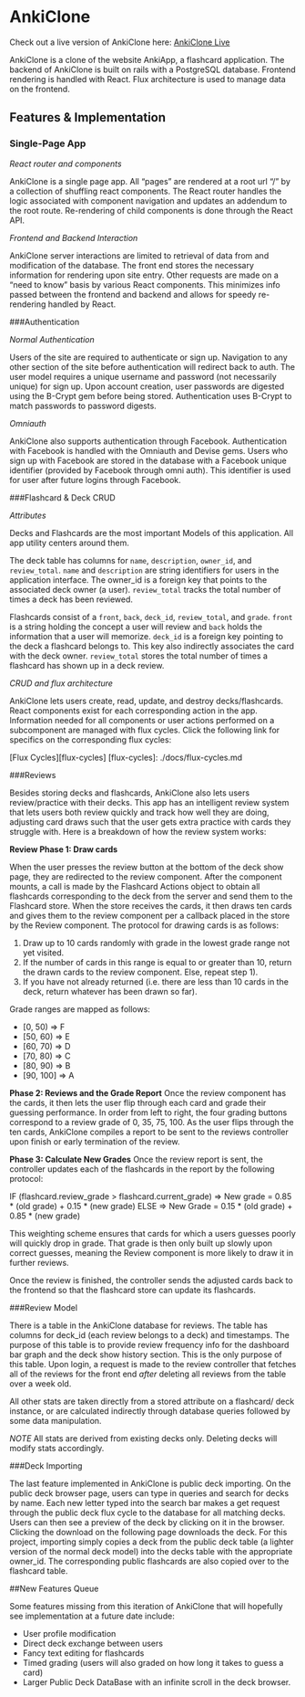 # AnkiClone

Check out a live version of AnkiClone here:
[AnkiClone Live][heroku]

[heroku]: https://anki-clone.herokuapp.com/#/auth?_k=2sv0x7

AnkiClone is a clone of the website AnkiApp, a flashcard application. The
backend of AnkiClone is built on rails with a PostgreSQL database. Frontend
rendering is handled with React. Flux architecture is used to manage data on the
frontend.

## Features & Implementation

### Single-Page App

*React router and components*

AnkiClone is a single page app. All “pages” are rendered at a root url “/” by a
collection of shuffling react components. The React router handles the logic
associated with component navigation and updates an addendum to the root route.
Re-rendering of child components is done through the React API.

*Frontend and Backend Interaction*

AnkiClone server interactions are limited to retrieval of data from and
modification of the database. The front end stores the necessary information for
rendering upon site entry. Other requests are made on a “need to know” basis by
various React components. This minimizes info passed between the frontend
and backend and allows for speedy re-rendering handled by React.

###Authentication

*Normal Authentication*

Users of the site are required to authenticate or sign up. Navigation to any
other section of the site before authentication will redirect back to auth. The
user model requires a unique username and password (not necessarily unique) for
sign up. Upon account creation, user passwords are digested using the B-Crypt
gem before being stored. Authentication uses B-Crypt to match passwords to
password digests.

*Omniauth*

AnkiClone also supports authentication through Facebook. Authentication with
Facebook is handled with the Omniauth and Devise gems. Users who sign up with
Facebook are stored in the database with a Facebook unique identifier (provided
by Facebook through omni auth). This identifier is used for user after future
logins through Facebook.

###Flashcard & Deck CRUD

*Attributes*

Decks and Flashcards are the most important Models of this application. All app
utility centers around them.

The deck table has columns for `name`, `description`, `owner_id`, and
`review_total`. `name` and `description` are string identifiers for users in the
application interface. The owner_id is a foreign key that points to the
associated deck owner (a user). `review_total` tracks the total number of times
a deck has been reviewed.

Flashcards consist of a `front`, `back`, `deck_id`, `review_total`, and `grade`.
`front` is a string holding the concept a user will review and `back` holds the
information that a user will memorize. `deck_id` is a foreign key pointing to
the deck a flashcard belongs to. This key also indirectly associates the card
with the deck owner. `review_total` stores the total number of times a flashcard
has shown up in a deck review.

*CRUD and flux architecture*

AnkiClone lets users create, read, update, and destroy decks/flashcards.
React components exist for each corresponding action in the app. Information
needed for all components or user actions performed on a subcomponent are
managed with flux cycles. Click the following link for specifics on the
corresponding flux cycles:

[Flux Cycles][flux-cycles]
[flux-cycles]: ./docs/flux-cycles.md

###Reviews

Besides storing decks and flashcards, AnkiClone also lets users review/practice
with their decks. This app has an intelligent review system that lets users both
review quickly and track how well they are doing, adjusting card draws such
that the user gets extra practice with cards they struggle with. Here is a
breakdown of how the review system works:

**Review Phase 1: Draw cards**

When the user presses the review button at the bottom of the deck show page, they
are redirected to the review component. After the component mounts, a call is
made by the Flashcard Actions object to obtain all
flashcards corresponding to the deck from the server and send them to the
Flashcard store. When the store receives the cards, it then draws ten cards and
gives them to the review component per a callback placed in the store by the
Review component. The protocol for drawing cards is as follows:

1. Draw up to 10 cards randomly with grade in the lowest grade range not yet
   visited.
2. If the number of cards in this range is equal to or greater than 10, return
   the drawn cards to the review component. Else, repeat step 1).
3. If you have not already returned (i.e. there are less than 10 cards in the
   deck, return whatever has been drawn so far).

Grade ranges are mapped as follows:

 * [0, 50)   => F
 * [50, 60)  => E
 * [60, 70)  => D
 * [70, 80)  => C
 * [80, 90)  => B
 * [90, 100] => A

**Phase 2: Reviews and the Grade Report**
Once the review component has the cards, it then lets the user flip through each
card and grade their guessing performance. In order from left to right,
the four grading buttons correspond to a review grade of 0, 35, 75, 100. As the
user flips through the ten cards, AnkiClone compiles a report to be sent to the
reviews controller upon finish or early termination of the review.

**Phase 3: Calculate New Grades**
Once the review report is sent, the controller updates each of the flashcards in
the report by the following protocol:

IF (flashcard.review_grade > flashcard.current_grade)
  => New grade = 0.85 * (old grade) + 0.15 * (new grade)
ELSE
  => New Grade = 0.15 * (old grade) + 0.85 * (new grade)

This weighting scheme ensures that cards for which a users guesses poorly will
quickly drop in grade. That grade is then only built up slowly upon correct
guesses, meaning the Review component is more likely to draw it in further
reviews.

Once the review is finished, the controller sends the adjusted cards back to the
frontend so that the flashcard store can update its flashcards.

###Review Model

There is a table in the AnkiClone database for reviews. The table has columns
for deck_id (each review belongs to a deck) and timestamps. The purpose of this
table is to provide review frequency info for the dashboard bar graph and
the deck show history section. This is the only purpose of this table. Upon
login, a request is made to the review controller that fetches all of the
reviews for the front end *after* deleting all reviews from the table over a
week old.

All other stats are taken directly from a stored attribute on a
flashcard/ deck instance, or are calculated indirectly through database
queries followed by some data manipulation.

*NOTE* All stats are derived from existing decks only. Deleting decks will
modify stats accordingly.

###Deck Importing

The last feature implemented in AnkiClone is public deck importing. On the
public deck browser page, users can type in queries and search for decks by name.
Each new letter typed into the search bar makes a get request through the public
deck flux cycle to the database for all matching decks. Users can then see a
preview of the deck by clicking on it in the browser. Clicking the download on
the following page downloads the deck. For this project, importing simply copies
a deck from the public deck table (a lighter version of the normal deck
model) into the decks table with the appropriate owner_id. The corresponding
public flashcards are also copied over to the flashcard table.

##New Features Queue

Some features missing from this iteration of AnkiClone that will hopefully see
implementation at a future date include:

* User profile modification
* Direct deck exchange between users
* Fancy text editing for flashcards
* Timed grading (users will also graded on how long it takes to guess a card)
* Larger Public Deck DataBase with an infinite scroll in the deck browser.
